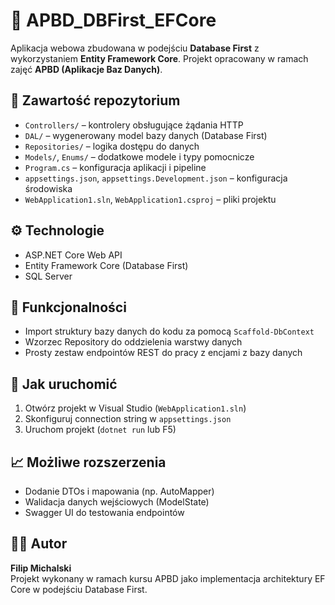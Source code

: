 # 📄 APBD_DBFirst_EFCore

Aplikacja webowa zbudowana w podejściu **Database First** z wykorzystaniem **Entity Framework Core**. Projekt opracowany w ramach zajęć **APBD (Aplikacje Baz Danych)**.

## 📂 Zawartość repozytorium

- `Controllers/` – kontrolery obsługujące żądania HTTP
- `DAL/` – wygenerowany model bazy danych (Database First)
- `Repositories/` – logika dostępu do danych
- `Models/`, `Enums/` – dodatkowe modele i typy pomocnicze
- `Program.cs` – konfiguracja aplikacji i pipeline
- `appsettings.json`, `appsettings.Development.json` – konfiguracja środowiska
- `WebApplication1.sln`, `WebApplication1.csproj` – pliki projektu

## ⚙️ Technologie

- ASP.NET Core Web API
- Entity Framework Core (Database First)
- SQL Server

## 🧬 Funkcjonalności

- Import struktury bazy danych do kodu za pomocą `Scaffold-DbContext`
- Wzorzec Repository do oddzielenia warstwy danych
- Prosty zestaw endpointów REST do pracy z encjami z bazy danych

## 🚀 Jak uruchomić

1. Otwórz projekt w Visual Studio (`WebApplication1.sln`)
2. Skonfiguruj connection string w `appsettings.json`
3. Uruchom projekt (`dotnet run` lub F5)

## 📈 Możliwe rozszerzenia

- Dodanie DTOs i mapowania (np. AutoMapper)
- Walidacja danych wejściowych (ModelState)
- Swagger UI do testowania endpointów

## 👨‍💼 Autor
**Filip Michalski**  
Projekt wykonany w ramach kursu APBD jako implementacja architektury EF Core w podejściu Database First.
